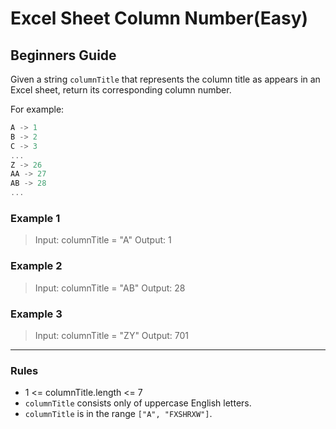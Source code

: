# Excel Sheet Column Number(Easy)

## Beginners Guide

Given a string `columnTitle` that represents the column title as appears in an Excel sheet, return its corresponding column number.

For example:

```go
A -> 1
B -> 2
C -> 3
...
Z -> 26
AA -> 27
AB -> 28 
...
```

### Example 1

> Input: columnTitle = "A"
Output: 1

### Example 2

> Input: columnTitle = "AB"
Output: 28

### Example 3

> Input: columnTitle = "ZY"
Output: 701

---

### Rules

* 1 <= columnTitle.length <= 7
* `columnTitle` consists only of uppercase English letters.
* `columnTitle` is in the range `["A", "FXSHRXW"]`.
